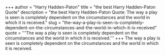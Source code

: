 +++
author = "Harry Hadden-Paton"
title = "the best Harry Hadden-Paton Quote"
description = "the best Harry Hadden-Paton Quote: The way a play is seen is completely dependent on the circumstances and the world in which it is received."
slug = "the-way-a-play-is-seen-is-completely-dependent-on-the-circumstances-and-the-world-in-which-it-is-received"
quote = '''The way a play is seen is completely dependent on the circumstances and the world in which it is received.'''
+++
The way a play is seen is completely dependent on the circumstances and the world in which it is received.
